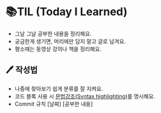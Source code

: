 # 📚TIL (Today I Learned)

* 그날 그날 공부한 내용을 정리해요.
* 궁금한게 생기면, 머리에만 담지 말고 글로 남겨요.
* 평소때는 동영상 강의나 책을 정리해요.



## 🖊 작성법

* 나중에 찾아보기 쉽게 분류를 잘 지켜요.
* 코드 블록 사용 시 [문법강조(Syntax highlighting)](https://docs.github.com/en/github/writing-on-github/creating-and-highlighting-code-blocks#syntax-highlighting)를 명시해요.
* Commit 규칙 [날짜] [공부한 내용]
